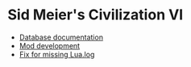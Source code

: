 # Sid Meier's Civilization VI

- [Database documentation](docs/database.md)
- [Mod development](docs/development.md)
- [Fix for missing Lua.log](docs/lua-log-fix.md)
